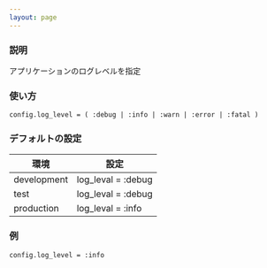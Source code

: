 ```yaml
---
layout: page
---
```


### 説明

アプリケーションのログレベルを指定

### 使い方

    config.log_level = ( :debug | :info | :warn | :error | :fatal )

### デフォルトの設定

| 環境          | 設定                 |
| ----------- | ------------------ |
| development | log_leval = :debug |
| test        | log_leval = :debug |
| production  | log_leval = :info  |

### 例

    config.log_level = :info
